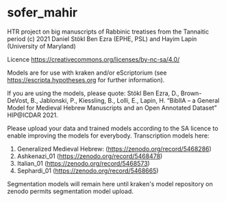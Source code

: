 # sofer_mahir
HTR project on big manuscripts of Rabbinic treatises from the Tannaitic period
(c) 2021 Daniel Stökl Ben Ezra (EPHE, PSL) and Hayim Lapin (University of Maryland)

Licence https://creativecommons.org/licenses/by-nc-sa/4.0/

Models are for use with kraken and/or eScriptorium (see https://escripta.hypotheses.org for further information).

If you are using the models, please quote: Stökl Ben Ezra, D., Brown-DeVost, B., Jablonski, P., Kiessling, B., Lolli, E., Lapin, H. “BiblIA – a General Model for Medieval Hebrew Manuscripts and an Open Annotated Dataset” HIP@ICDAR 2021.

Please upload your data and trained models according to the SA licence to enable improving the models for everybody. 
Transcription models here: 
1. Generalized Medieval Hebrew: (https://zenodo.org/record/5468286)
2. Ashkenazi_01 (https://zenodo.org/record/5468478)
3. Italian_01 (https://zenodo.org/record/5468573)
4. Sephardi_01 (https://zenodo.org/record/5468665)

Segmentation models will remain here until kraken's model repository on zenodo permits segmentation model upload.
